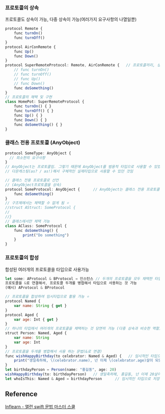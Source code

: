 ### 프로토콜의 상속
프로토콜도 상속이 가능, 다중 상속이 가능(여러가지 요구사항의 나열일뿐)
```javascript
protocol Remote {
    func turnOn()
    func turnOff()
}
protocol AirConRemote {
    func Up()
    func Down()
}
protocol SuperRemoteProtocol: Remote, AirConRemote {   // 프로토콜끼리, 상속 구조를 만드는 것이 가능 ⭐️
    // func turnOn()
    // func turnOff()
    // func Up()
    // func Down()
    func doSomething()
}
// 프로토콜의 채택 및 구현
class HomePot: SuperRemoteProtocol {
    func turnOn() { }    
    func turnOff() { }    
    func Up() { }    
    func Down() { }    
    func doSomething() { }
}
```
### 클래스 전용 프로토콜 (AnyObject)
```javascript
protocol SomeType: AnyObject {
  // 최소한의 요구사항
}
// AnyObject는 프로토콜임. 그렇기 때문에 AnyObject를 범용적 타입으로 사용할 수 있었던 것이고  
// 다운캐스팅(as? / as!)해서 구체적인 실제타입으로 사용할 수 있던 것임

// 클래스 전용 프로토콜로 선언
// (AnyObject프로토콜을 상속)
protocol SomeProtocol: AnyObject {      // AnyObject는 클래스 전용 프로토콜
    func doSomething()
}
// 구조체에서는 채택할 수 없게 됨 ⭐️
//struct AStruct: SomeProtocol {
//
//}
// 클래스에서만 채택 가능
class AClass: SomeProtocol {
    func doSomething() {
        print("Do something")
    }
}
```
### 프로토콜의 합성
합성된 여러개의 프로토콜을 타입으로 사용가능
```javascript
let some: AProtocol & BProtocol = 인스턴스 // 두개의 프로토콜을 모두 채택한 타입의 인스턴스
프로토콜을 &로 연결해서, 프로토콜 두개를 병합해서 타입으로 사용하는 것 가능  
(예시) AProtocol & BProtocol

// 프로토콜을 합성하여 임시타입으로 활용 가능 ⭐️
protocol Named {
    var name: String { get }
}
protocol Aged {
    var age: Int { get }
}
// 하나의 타입에서 여러개의 프로토콜을 채택하는 것 당연히 가능 (다중 상속과 비슷한 역할)
struct Person: Named, Aged {
    var name: String
    var age: Int
}
// 프로토콜을 두개를 병합해서 사용 하는 문법(&로 연결)
func wishHappyBirthday(to celebrator: Named & Aged) {   // 임시적인 타입으로 인식
    print("생일축하해, \(celebrator.name), 넌 이제 \(celebrator.age)살이 되었구나!")
}
let birthdayPerson = Person(name: "홍길동", age: 20)
wishHappyBirthday(to: birthdayPerson)   // 생일축하해, 홍길동, 넌 이제 20살이 되었구나!
let whoIsThis: Named & Aged = birthdayPerson      // 임시적인 타입으로 저장 (두개의 프로토콜을 모두 채택한 타입만 저장 가능)
```
## Reference
[Inflearn - 앨런 swift 문법 마스터 스쿨](https://www.inflearn.com/course/%EC%8A%A4%EC%9C%84%ED%94%84%ED%8A%B8-%EB%AC%B8%EB%B2%95-%EB%A7%88%EC%8A%A4%ED%84%B0-%EC%8A%A4%EC%BF%A8/dashboard)
